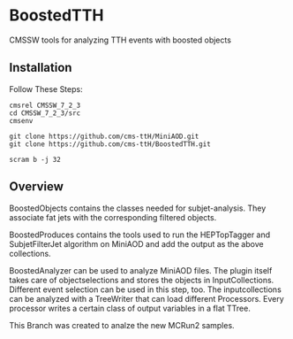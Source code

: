 BoostedTTH
=======

CMSSW tools for analyzing TTH events with boosted objects

## Installation
Follow These Steps:

    cmsrel CMSSW_7_2_3
    cd CMSSW_7_2_3/src
    cmsenv

    git clone https://github.com/cms-ttH/MiniAOD.git
    git clone https://github.com/cms-ttH/BoostedTTH.git
    
    scram b -j 32

## Overview
BoostedObjects contains the classes needed for subjet-analysis. They associate fat jets with the corresponding filtered objects.

BoostedProduces contains the tools used to run the HEPTopTagger and SubjetFilterJet algorithm on MiniAOD and add the output as the above collections.

BoostedAnalyzer can be used to analyze MiniAOD files. The plugin itself takes care of objectselections and stores the objects in InputCollections. Different event selection can be used in this step, too. The inputcollections can be analyzed with a TreeWriter that can load different Processors. Every processor writes a certain class of output variables in a flat TTree.

This Branch was created to analze the new MCRun2 samples.
